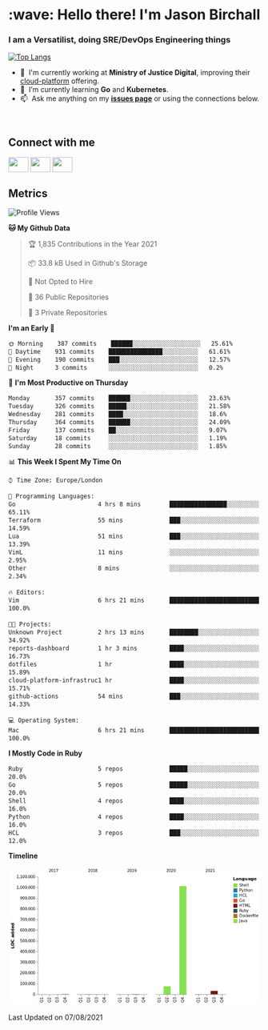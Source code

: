 <h1 align="left" id="jason-title">:wave: Hello there! I'm Jason Birchall</h1>
<h3 align="left">I am a Versatilist, doing SRE/DevOps Engineering things</h3>

[![Top Langs](https://github-readme-stats.vercel.app/api?username=jasonBirchall&show_icons=true&count_private=true&include_all_commits=true&theme=gruvbox)](https://github.com/anuraghazra/github-readme-stats)

- :office: &nbsp;I'm currently working at **Ministry of Justice Digital**, improving their [cloud-platform](https://github.com/ministryofjustice/cloud-platform) offering.
- :seedling: &nbsp;I’m currently learning **Go** and **Kubernetes**.
- :mailbox: &nbsp;Ask me anything on my **[issues page]** or using the connections below.


<br>

<h2>Connect with me</h2>
<p>
<a href="https://twitter.com/jsonBirchall" target="blank"><img align="center" src="https://cdn.jsdelivr.net/npm/simple-icons@3.0.1/icons/twitter.svg" alt="" height="30" width="40" /></a>
<a href="https://keybase.io/json0" target="blank"><img align="center" src="https://cdn.jsdelivr.net/npm/simple-icons@3.0.1/icons/keybase.svg" alt="" height="30" width="40" /></a>
<a href="https://www.reddit.com/user/kakorate" target="blank"><img align="center" src="https://cdn.jsdelivr.net/npm/simple-icons@3.0.1/icons/reddit.svg" alt="" height="30" width="40" /></a>
</p>

<h2>Metrics</h2>

<!--START_SECTION:waka-->
![Profile Views](http://img.shields.io/badge/Profile%20Views-0-blue)

**🐱 My Github Data** 

> 🏆 1,835 Contributions in the Year 2021
 > 
> 📦 33.8 kB Used in Github's Storage 
 > 
> 🚫 Not Opted to Hire
 > 
> 📜 36 Public Repositories 
 > 
> 🔑 3 Private Repositories  
 > 
**I'm an Early 🐤** 

```text
🌞 Morning    387 commits    ██████░░░░░░░░░░░░░░░░░░░   25.61% 
🌆 Daytime    931 commits    ███████████████░░░░░░░░░░   61.61% 
🌃 Evening    190 commits    ███░░░░░░░░░░░░░░░░░░░░░░   12.57% 
🌙 Night      3 commits      ░░░░░░░░░░░░░░░░░░░░░░░░░   0.2%

```
📅 **I'm Most Productive on Thursday** 

```text
Monday       357 commits    ██████░░░░░░░░░░░░░░░░░░░   23.63% 
Tuesday      326 commits    █████░░░░░░░░░░░░░░░░░░░░   21.58% 
Wednesday    281 commits    ████░░░░░░░░░░░░░░░░░░░░░   18.6% 
Thursday     364 commits    ██████░░░░░░░░░░░░░░░░░░░   24.09% 
Friday       137 commits    ██░░░░░░░░░░░░░░░░░░░░░░░   9.07% 
Saturday     18 commits     ░░░░░░░░░░░░░░░░░░░░░░░░░   1.19% 
Sunday       28 commits     ░░░░░░░░░░░░░░░░░░░░░░░░░   1.85%

```


📊 **This Week I Spent My Time On** 

```text
⌚︎ Time Zone: Europe/London

💬 Programming Languages: 
Go                       4 hrs 8 mins        ████████████████░░░░░░░░░   65.11% 
Terraform                55 mins             ███░░░░░░░░░░░░░░░░░░░░░░   14.59% 
Lua                      51 mins             ███░░░░░░░░░░░░░░░░░░░░░░   13.39% 
VimL                     11 mins             ░░░░░░░░░░░░░░░░░░░░░░░░░   2.95% 
Other                    8 mins              ░░░░░░░░░░░░░░░░░░░░░░░░░   2.34%

🔥 Editors: 
Vim                      6 hrs 21 mins       █████████████████████████   100.0%

🐱‍💻 Projects: 
Unknown Project          2 hrs 13 mins       ████████░░░░░░░░░░░░░░░░░   34.92% 
reports-dashboard        1 hr 3 mins         ████░░░░░░░░░░░░░░░░░░░░░   16.73% 
dotfiles                 1 hr                ████░░░░░░░░░░░░░░░░░░░░░   15.89% 
cloud-platform-infrastruc1 hr                ████░░░░░░░░░░░░░░░░░░░░░   15.71% 
github-actions           54 mins             ███░░░░░░░░░░░░░░░░░░░░░░   14.33%

💻 Operating System: 
Mac                      6 hrs 21 mins       █████████████████████████   100.0%

```

**I Mostly Code in Ruby** 

```text
Ruby                     5 repos             █████░░░░░░░░░░░░░░░░░░░░   20.0% 
Go                       5 repos             █████░░░░░░░░░░░░░░░░░░░░   20.0% 
Shell                    4 repos             ████░░░░░░░░░░░░░░░░░░░░░   16.0% 
Python                   4 repos             ████░░░░░░░░░░░░░░░░░░░░░   16.0% 
HCL                      3 repos             ███░░░░░░░░░░░░░░░░░░░░░░   12.0%

```


**Timeline**

![Chart not found](https://raw.githubusercontent.com/jasonBirchall/jasonBirchall/main/charts/bar_graph.png) 


 Last Updated on 07/08/2021
<!--END_SECTION:waka-->

<!-- links -->

[issues page]: https://github.com/jasonBirchall/jasonBirchall/issues "jasonBirchall/issues"

